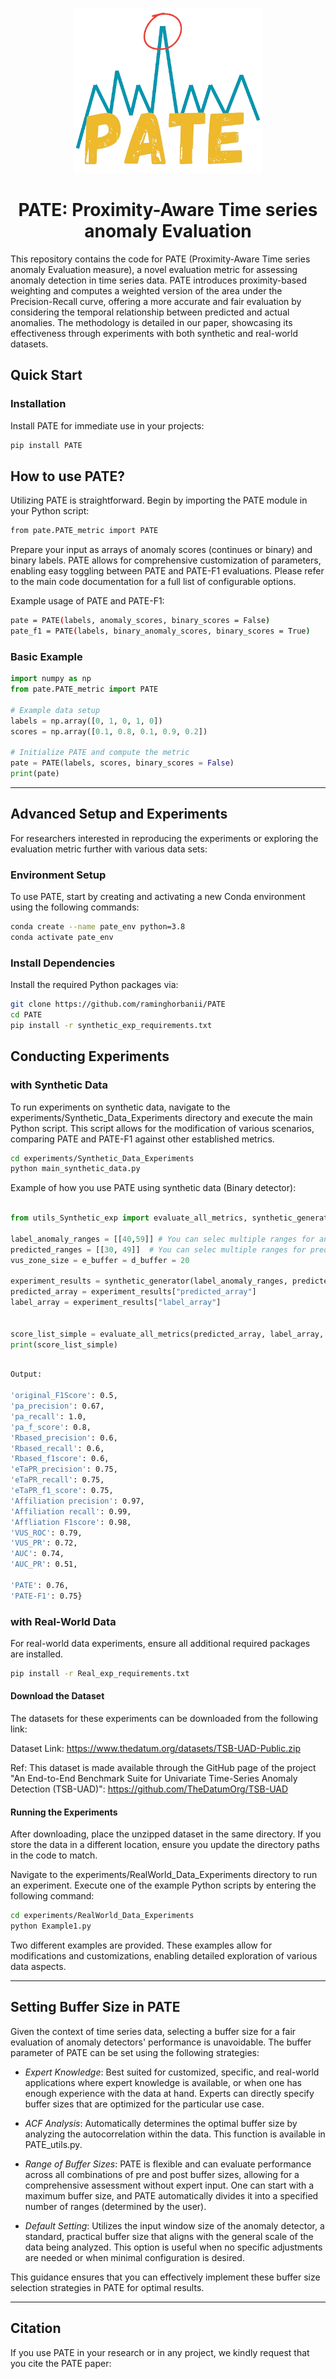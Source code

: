<p align="center">
<img width="300" src="https://github.com/Raminghorbanii/PATE/blob/master/docs/PATE_logo.png?raw=true"/>
</p>


<h1 align="center">PATE: Proximity-Aware Time series anomaly Evaluation</h1>


This repository contains the code for PATE (Proximity-Aware Time series anomaly Evaluation measure), a novel evaluation metric for assessing anomaly detection in time series data. PATE introduces proximity-based weighting and computes a weighted version of the area under the Precision-Recall curve, offering a more accurate and fair evaluation by considering the temporal relationship between predicted and actual anomalies. The methodology is detailed in our paper, showcasing its effectiveness through experiments with both synthetic and real-world datasets.
 

## Quick Start

### Installation
Install PATE for immediate use in your projects:

```bash
pip install PATE
```

## How to use PATE? 
Utilizing PATE is straightforward. Begin by importing the PATE module in your Python script:

```bash
from pate.PATE_metric import PATE
```

Prepare your input as arrays of anomaly scores (continues or binary) and binary labels. PATE allows for comprehensive customization of parameters, enabling easy toggling between PATE and PATE-F1 evaluations. Please refer to the main code documentation for a full list of configurable options.

Example usage of PATE and PATE-F1:

```bash
pate = PATE(labels, anomaly_scores, binary_scores = False)
pate_f1 = PATE(labels, binary_anomaly_scores, binary_scores = True)
```

### Basic Example

```python 
import numpy as np
from pate.PATE_metric import PATE

# Example data setup
labels = np.array([0, 1, 0, 1, 0])
scores = np.array([0.1, 0.8, 0.1, 0.9, 0.2])

# Initialize PATE and compute the metric
pate = PATE(labels, scores, binary_scores = False)
print(pate)
```

---

## Advanced Setup and Experiments
For researchers interested in reproducing the experiments or exploring the evaluation metric further with various data sets:


### Environment Setup
To use PATE, start by creating and activating a new Conda environment using the following commands:

```bash
conda create --name pate_env python=3.8
conda activate pate_env
```

### Install Dependencies
Install the required Python packages via:

```bash
git clone https://github.com/raminghorbanii/PATE
cd PATE
pip install -r synthetic_exp_requirements.txt
```

## Conducting Experiments

### with Synthetic Data

To run experiments on synthetic data, navigate to the experiments/Synthetic_Data_Experiments directory and execute the main Python script.
This script allows for the modification of various scenarios, comparing PATE and PATE-F1 against other established metrics.


```bash
cd experiments/Synthetic_Data_Experiments
python main_synthetic_data.py
```

Example of how you use PATE using synthetic data (Binary detector):

```python

from utils_Synthetic_exp import evaluate_all_metrics, synthetic_generator

label_anomaly_ranges = [[40,59]] # You can selec multiple ranges for anomaly. Here we selected one range with the size of 20 points (A_k) 
predicted_ranges = [[30, 49]]  # You can selec multiple ranges for predictions. Here we selected the range the same as Scenario 2, proposed in the original paper. 
vus_zone_size = e_buffer = d_buffer = 20 

experiment_results = synthetic_generator(label_anomaly_ranges, predicted_ranges, vus_zone_size, e_buffer, d_buffer)
predicted_array = experiment_results["predicted_array"]
label_array = experiment_results["label_array"]


score_list_simple = evaluate_all_metrics(predicted_array, label_array, vus_zone_size, e_buffer, d_buffer)
print(score_list_simple)


```


```bash

Output:

'original_F1Score': 0.5,
'pa_precision': 0.67,
'pa_recall': 1.0,
'pa_f_score': 0.8,
'Rbased_precision': 0.6,
'Rbased_recall': 0.6,
'Rbased_f1score': 0.6,
'eTaPR_precision': 0.75,
'eTaPR_recall': 0.75,
'eTaPR_f1_score': 0.75,
'Affiliation precision': 0.97,
'Affiliation recall': 0.99,
'Affliation F1score': 0.98,
'VUS_ROC': 0.79,
'VUS_PR': 0.72,
'AUC': 0.74,
'AUC_PR': 0.51,

'PATE': 0.76,
'PATE-F1': 0.75}

```

### with Real-World Data
For real-world data experiments, ensure all additional required packages are installed.

```bash
pip install -r Real_exp_requirements.txt
```

#### Download the Dataset
The datasets for these experiments can be downloaded from the following link:

Dataset Link: https://www.thedatum.org/datasets/TSB-UAD-Public.zip 

Ref: This dataset is made available through the GitHub page of the project "An End-to-End Benchmark Suite for Univariate Time-Series Anomaly Detection (TSB-UAD)": https://github.com/TheDatumOrg/TSB-UAD

#### Running the Experiments

After downloading, place the unzipped dataset in the same directory. If you store the data in a different location, ensure you update the directory paths in the code to match.

Navigate to the experiments/RealWorld_Data_Experiments directory to run an experiment. Execute one of the example Python scripts by entering the following command:

```bash
cd experiments/RealWorld_Data_Experiments
python Example1.py
```
Two different examples are provided. These examples allow for modifications and customizations, enabling detailed exploration of various data aspects.


---

## Setting Buffer Size in PATE

Given the context of time series data, selecting a buffer size for a fair evaluation of anomaly detectors' performance is unavoidable. The buffer parameter of PATE can be set using the following strategies:

- *Expert Knowledge*: Best suited for customized, specific, and real-world applications where expert knowledge is available, or when one has enough experience with the data at hand. Experts can directly specify buffer sizes that are optimized for the particular use case.

- *ACF Analysis*: Automatically determines the optimal buffer size by analyzing the autocorrelation within the data. This function is available in PATE_utils.py.

- *Range of Buffer Sizes*: PATE is flexible and can evaluate performance across all combinations of pre and post buffer sizes, allowing for a comprehensive assessment without expert input. One can start with a maximum buffer size, and PATE automatically divides it into a specified number of ranges (determined by the user).

- *Default Setting*: Utilizes the input window size of the anomaly detector, a standard, practical buffer size that aligns with the general scale of the data being analyzed. This option is useful when no specific adjustments are needed or when minimal configuration is desired.

This guidance ensures that you can effectively implement these buffer size selection strategies in PATE for optimal results.


---

## Citation

If you use PATE in your research or in any project, we kindly request that you cite the PATE paper:

```bash

```